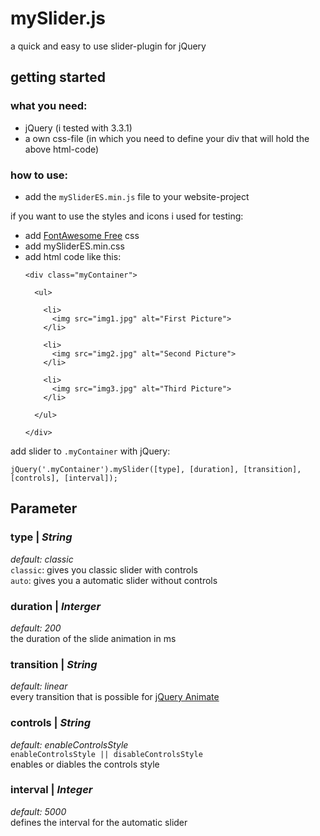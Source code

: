 # mySlider.js
a quick and easy to use slider-plugin for jQuery

## getting started

### what you need:
* jQuery (i tested with 3.3.1)
* a own css-file (in which you need to define your div that will hold the above html-code)

### how to use:
* add the ```mySliderES.min.js``` file to your website-project

if you want to use the styles and icons i used for testing:

* add [FontAwesome Free](https://fontawesome.com/) css
* add mySliderES.min.css
* add html code like this:
    ```
    <div class="myContainer">
    
      <ul>
      
        <li>
          <img src="img1.jpg" alt="First Picture"> 
        </li>
        
        <li>
          <img src="img2.jpg" alt="Second Picture">
        </li>
        
        <li>
          <img src="img3.jpg" alt="Third Picture">
        </li>
        
      </ul>
    
    </div>
    ```

add slider to ```.myContainer``` with jQuery:

```jQuery('.myContainer').mySlider([type], [duration], [transition], [controls], [interval]);```

## Parameter
### type | *String*
*default: classic*<br>
```classic```: gives you classic slider with controls<br>
```auto```: gives you a automatic slider without controls

### duration | *Interger*
*default: 200*<br>
the duration of the slide animation in ms

### transition | *String*
*default: linear*<br>
every transition that is possible for [jQuery Animate](http://api.jquery.com/animate/)

### controls | *String*
*default: enableControlsStyle*<br>
```enableControlsStyle || disableControlsStyle```<br>
enables or diables the controls style

### interval | *Integer*
*default: 5000*<br>
defines the interval for the automatic slider


